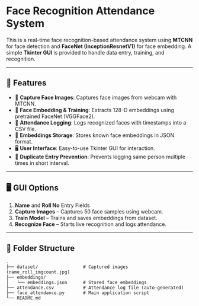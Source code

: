 # Face Recognition Attendance System

This is a real-time face recognition-based attendance system using **MTCNN** for face detection and **FaceNet (InceptionResnetV1)** for face embedding. A simple **Tkinter GUI** is provided to handle data entry, training, and recognition.

---

## 🔧 Features

- 📸 **Capture Face Images**: Captures face images from webcam with MTCNN.
- 🧠 **Face Embedding & Training**: Extracts 128-D embeddings using pretrained FaceNet (VGGFace2).
- 🧾 **Attendance Logging**: Logs recognized faces with timestamps into a CSV file.
- 📁 **Embeddings Storage**: Stores known face embeddings in JSON format.
- 🖥️ **User Interface**: Easy-to-use Tkinter GUI for interaction.
- 🔁 **Duplicate Entry Prevention**: Prevents logging same person multiple times in short interval.

---

## 🖥️ GUI Options

1. **Name** and **Roll No** Entry Fields
2. **Capture Images** – Captures 50 face samples using webcam.
3. **Train Model** – Trains and saves embeddings from dataset.
4. **Recognize Face** – Starts live recognition and logs attendance.

---

## 📁 Folder Structure

```text
.
├── dataset/                 # Captured images (name_roll_imgcount.jpg)
├── embeddings/
│   └── embeddings.json      # Stored face embeddings
├── attendance.csv           # Attendance log file (auto-generated)
├── face_attendance.py       # Main application script
└── README.md
